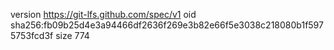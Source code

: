 version https://git-lfs.github.com/spec/v1
oid sha256:fb09b25d4e3a94466df2636f269e3b82e66f5e3038c218080b1f5975753fcd3f
size 774
